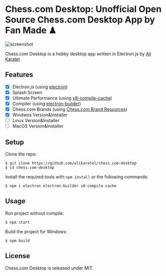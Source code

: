 # Chess.com Desktop: Unofficial Open Source Chess.com Desktop App by Fan Made ♟

![screenshot](img/simple.png)

Chess.com Desktop is a hobby desktop app written in Electron.js by [Ali Karatel](https://alikaratel.com.tr).

## Features

- [x] Electron.js (using [electron](https://github.com/electron/electron))
- [x] Splash Screen
- [x] Ultimate Performance (using [v8-compile-cache](https://github.com/zertosh/v8-compile-cache))
- [x] Compiler (using [electron-builder](https://github.com/electron-userland/electron-builder))
- [x] Chess.com Brands (using [Chess.com Brand Resources](https://www.chess.com/article/view/chess-com-brand-resources))
- [X] Windwos Version&Installer
- [ ] Lınux Version&Installer
- [ ] MacOS Version&Installer

## Setup

Clone the repo:

    $ git clone https://github.com/alikaratel/chess.com-desktop
    $ cd chess.com-desktop

Install the required tools with `npm install` or the following commands:

    $ npm i electron electron-builder v8-compile-cache

## Usage

Run project without compile:

    $ npm start

Build the project for Windows:

    $ npm build

## License

Chess.com Desktop is released under MIT.

[1]: https://alikaratel.com.tr

